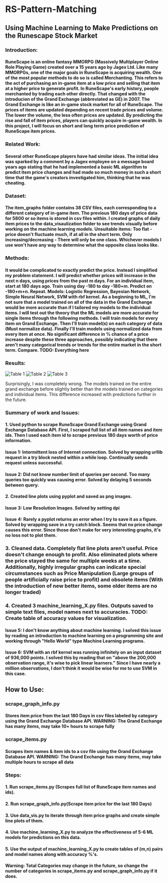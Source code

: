 # RS-Pattern-Matching

## Using Machine Learning to Make Predictions on the Runescape Stock Market

### Introduction: 

#### RuneScape is an online fantasy MMORPG (Massively Multiplayer Online Role Playing Game) created over a 15 years ago by Jagex Ltd. Like many MMORPGs, one of the major goals in RuneScape is acquiring wealth. One of the most popular methods to do so is called Merchanting. This refers to the act of purchasing an in-game item at a low price and selling that item at a higher price to generate profit. In RuneScape's early history, people merchanted by trading each other directly. That changed with the introducion of the Grand Exchange (abbreviated as GE) in 2007. The Grand Exchange is like an in-game stock market for all of RuneScape. The prices of items are updated depending on recent trade prices and volume. The lower the volume, the less often prices are updated. By predicting the rise and fall of item prices, players can quickly acquire in-game wealth. In this project, I will focus on short and long term price prediction of RuneScape item prices.

### Related Work:

#### Several other RuneScape players have had similar ideas. The initial idea was sparked by a comment by a Jagex employee on a message board years ago stating that he had implemented a basic ML algorithm to predict item price changes and had made so much money in such a short time that the game's creators investigated him, thinking that he was cheating. 

### Dataset:

#### The item_graphs folder contains 38 CSV files, each corresponding to a different category of in-game item. The previous 180 days of price data for 5800 or so items is stored in csv files within. I created graphs of daily item prices to the data_visaulization folder to see trends visually before working on the machine learning models. Unsuitable items: Too flat - price doesn't fluctuate much, if at all in the short term. Only increasing/decreasing - There will only be one class. Whichever models I use won't have any way to determine what the opposite class looks like.

### Methods: 

#### It would be complicated to exactly predict the price. Instead I simplified my problem statement. I will predict whether prices will increase in the next n days, using prices from the past m days. For an individual item, start at 180 days ago. Train using day -180 to day -180+m. Predict on -180+m+n. Repeat. Models: Logistic Regression, Bayesian Network, Simple Neural Network, SVM with rbf kernel. As a beginning to ML, I'm not sure that a model trained on all of the data in the Grand Exchange would be more accurate than if I tailored my models to the individual items. I will test out the theory that the ML models are more accurate for single items through the following methods. I will train models for every item on Grand Exchange. Then I'll train model(s) on each category of data (Must normalize data). Finally I'll train models using normalized data from every item at once. No significant difference in % chance of a price increase despite these three approaches, possibly indicating that there aren't many categorical trends or trends for the entire market in the short term. Compare. TODO: Everything here

### Results: 
![Table 1](https://github.com/jlyons6100/RS-Pattern-Matching/blob/master/Tables/Table%201.png)
![Table 2](https://github.com/jlyons6100/RS-Pattern-Matching/blob/master/Tables/Table%202.png)
![Table 3](https://github.com/jlyons6100/RS-Pattern-Matching/blob/master/Tables/Table%203.png)

Surprisingly, I was completely wrong. The models trained on the entire grand exchange before slightly better than the models trained on categories and individual items. This difference increased with predictions further in the future.

### Summary of work and Issues:

#### 1. Used python to scrape RuneScape Grand Exchange using Grand Exchange Database API. First, I scraped full list of all item names and item ids. Then I used each item id to scrape previous 180 days worth of price information.
#### Issue 1: Intermittent loss of Internet connection. Solved by wrapping urllib request in a try block nested within a while loop. Continually sends request unless successful.
#### Issue 2: Did not know number limit of queries per second. Too many queries too quickly was causing error. Solved by delaying 5 seconds between query.

#### 2. Created line plots using pyplot and saved as png images.
#### Issue 3: Low Resolution Images. Solved by setting dpi 
#### Issue 4: Rarely a pyplot returns an error when I try to save it as a figure. Solved by wrapping save in a try catch block. Seems that no price change causes this error. Since those don't make for very interesting graphs, it's no loss not to plot them.

### 3. Cleaned data. Completely flat line plots aren't useful. Price doesn't change enough to profit. Also eliminated plots where the price stayed the same for multiple weeks at a time. Additionally, highly irregular graphs can indicate special circumstances such as Price Manipulation (Large groups of people artificially raise price to profit) and obsolete items (With the introduction of new better items, some older items are no longer traded) 

### 4. Created 3 machine_learning_X.py files. Outputs saved to simple text files, model names next to accuracies. TODO: Create table of accuracy values for visualization.
#### Issue 5: I don't know anything about machine learning. I solved this issue by reading an introduction to machine learning on a programming site and working through "Hello World" type Machine Learning programs.
#### Issue 6: SVM with an rbf kernel was running infinitely on an input dataset of 936,000 points. I solved this by reading that on "above the 200,000 observation range, it's wise to pick linear learners." Since I have nearly a million observations, I don't think it would be wise for me to use SVM  in this case.

## How to Use:

### scrape_graph_info.py
#### Stores item price from the last 180 Days in csv files labeled by category using the Grand Exchange Database API. WARNING: The Grand Exchange has many items, may take 10+ hours to scrape fully

### scrape_items.py
#### Scrapes item names & item ids to a csv file using the Grand Exchange Database API. WARNING: The Grand Exchange has many items, may take multiple hours to scrape all data 

### Steps:

#### 1. Run scrape_items.py (Scrapes full list of RuneScape item names and ids).
#### 2. Run scrape_graph_info.py(Scrape item price for the last 180 Days) 
#### 3. Use data_vis.py to iterate through item price graphs and create simple line plots of them.
#### 4. Use machine_learning_X.py to analyze the effectiveness of 5-6 ML models for predictions on this data.
#### 5. Use the output of machine_learning_X.py to create tables of (m,n) pairs and model names along with accuracy %'s.
#### Warning: Total Categories may change in the future, so change the number of categories in scrape_items.py and scrape_graph_info.py if it does.
